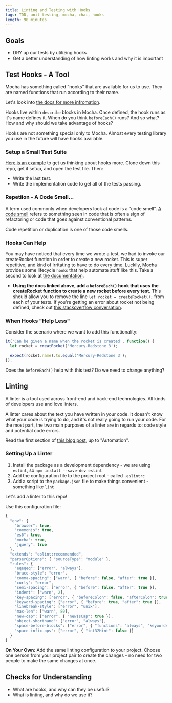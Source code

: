 ```yaml
---
title: Linting and Testing with Hooks
tags: TDD, unit testing, mocha, chai, hooks
length: 90 minutes
---
```


## Goals

* DRY up our tests by utilizing hooks
* Get a better understanding of how linting works and why it is important

## Test Hooks - A Tool

Mocha has something called "hooks" that are available for us to use. They are named functions that run according to their name.

Let's look into [the docs for more infromation](https://mochajs.org/#hooks).

Hooks live within `describe` blocks in Mocha. Once defined, the hook runs as it's name defines it. When do you think `beforeEach()` runs? And so what? How and why should we take advantage of hooks?

Hooks are not something special only to Mocha. Almost every testing library you use in the future will have hooks available.

### Setup a Small Test Suite

[Here is an example](https://github.com/turingschool-examples/testing-hooks-refactor) to get us thinking about hooks more. Clone down this repo, get it setup, and open the test file. Then:

- Write the last test. 
- Write the implementation code to get all of the tests passing.

### Repetiion - A Code Smell...

A term used commonly when developers look at code is a "code smell". [A code smell](https://en.wikipedia.org/wiki/Code_smell) refers to something seen in code that is often a sign of refactoring or code that goes against conventional patterns.

Code repetition or duplication is one of those code smells.

### Hooks Can Help

You may have noticed that every time we wrote a test, we had to invoke our createRocket function in order to create a new rocket. This is super repetitive, and kind of irritating to have to do every time. Luckily, Mocha provides some lifecycle `hooks` that help automate stuff like this. Take a second to look at [the documentation](https://mochajs.org/#hooks).   

- **Using the docs linked above, add a `beforeEach()` hook that uses the createRocket function to create a new rocket before every test.** 
This should allow you to remove the line `let rocket = createRocket();` from each of your tests. If you're getting an error about rocket not being defined, check out [this stackoverflow conversation](https://stackoverflow.com/questions/38044111/basic-but-proper-use-of-beforeeach-or-aftereach-with-mocha-js-and-chai-js).  

### When Hooks "Help Less"

Consider the scenario where we want to add this functionality:

```js
it('Can be given a name when the rocket is created', function() {
  let rocket = creatRocket('Mercury-Redstone 3');

  expect(rocket.name).to.equal('Mercury-Redstone 3');
});
```

Does the `beforeEach()` help with this test? Do we need to change anything?

## Linting

A linter is a tool used across front-end and back-end technologies. All kinds of developers use and love linters.

A linter cares about the text you have written in your code. It doesn't know what your code is trying to do, and it's not really going to run your code. For the most part, the two main purposes of a linter are in regards to: code style and potential code errors.

Read the first section of [this blog post](https://medium.com/dailyjs/why-you-should-always-use-a-linter-and-or-pretty-formatter-bb5471115a76), up to "Automation".

### Setting Up a Linter

1. Install the package as a development dependency - we are using `eslint`, so `npm install --save-dev eslint`
1. Add the configuration file to the project root - called `.eslintrc`
1. Add a script to the `package.json` file to make things convenient - something like `lint`

Let's add a linter to this repo!

Use this configuration file:

```js
{
  "env": {
    "browser": true,
    "commonjs": true,
    "es6": true,
    "mocha": true,
    "jquery": true
  },
  "extends": "eslint:recommended",
  "parserOptions": { "sourceType": "module" },
  "rules": {
    "eqeqeq": ["error", "always"],
    "brace-style": "error",
    "comma-spacing": ["warn", { "before": false, "after": true }],
    "curly": "error",
    "semi-spacing": ["error", { "before": false, "after": true }],
    "indent": ["warn", 2],
    "key-spacing": ["error", { "beforeColon": false, "afterColon": true }],
    "keyword-spacing": ["error", { "before": true, "after": true }],
    "linebreak-style": ["error", "unix"],
    "max-len": ["warn", 80],
    "new-cap": ["error", { "newIsCap": true }],
    "object-shorthand": ["error", "always"],
    "space-before-blocks": ["error", { "functions": "always", "keywords": "always", "classes": "always" }],
    "space-infix-ops": ["error", { "int32Hint": false }]
  }
}
```

**On Your Own:** Add the same linting configuration to your project. Choose one person from your project pair to create the changes - no need for two people to make the same changes at once.

## Checks for Understanding

* What are hooks, and why can they be useful?
* What is linting, and why do we use it?